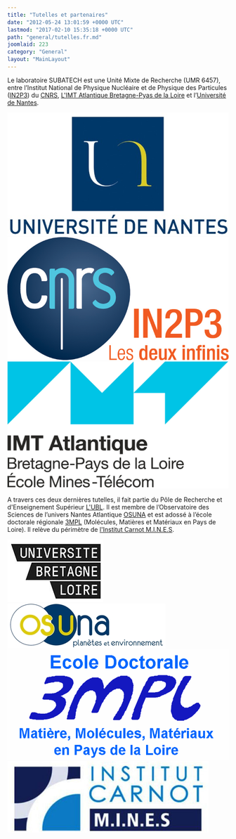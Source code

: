 ```yaml
---
title: "Tutelles et partenaires"
date: "2012-05-24 13:01:59 +0000 UTC"
lastmod: "2017-02-10 15:35:18 +0000 UTC"
path: "general/tutelles.fr.md"
joomlaid: 223
category: "General"
layout: "MainLayout"
---
```

Le laboratoire SUBATECH est une Unité Mixte de Recherche (UMR 6457), entre l’Institut National de Physique Nucléaire et de Physique des Particules ([IN2P3](http://www.in2p3.fr/)) du [CNRS](http://www.cnrs.fr/), [L'IMT Atlantique Bretagne-Pyas de la Loire](http://www.mines-nantes.fr/) et l’[Université de Nantes](http://www.univ-nantes.fr/).

[![Université de Nantes](images/logo_univ_nantes.jpg)](http://www.univ-nantes.fr/) [![in2p3filaire](images/in2p3filaire.png)](http://www.in2p3.fr/) [![CP IMTA leger](images/CP-IMTA-leger.jpg)](http://www.mines-nantes.fr/)

A travers ces deux dernières tutelles, il fait partie du Pôle de Recherche et d'Enseignement Supérieur [L'UBL](http://www.lunam.fr). Il est membre de l’Observatoire des Sciences de l’univers Nantes Atlantique [OSUNA](http://www.osuna.univ-nantes.fr/) et est adossé à l’école doctorale régionale [3MPL](http://3mpl.univ-angers.fr/) (Molécules, Matières et Matériaux en Pays de Loire). Il relève du périmètre de [l'Institut Carnot M.I.N.E.S](http://www.carnot-mines.eu/).

[![UBLlogo](images/UBLlogo.jpg)](http://www.lunam.fr) [![Logo OSUNA](images/Logo_OSUNA.jpg)](http://www.osuna.univ-nantes.fr/) [![3MPL](images/3MPL.png)](http://3mpl.univ-angers.fr)[![Logo Institut Carnot M.I.N.E.S. logo 2](images/Logo-Institut-Carnot-M.I.N.E.S.-logo-2.jpg)](http://www.carnot-mines.eu)
